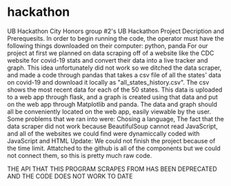 # hackathon
UB Hackathon
City Honors group #2's UB Hackathon Project Decription and Prerequesits.
In order to begin running the code, the operator must have the following things downloaded on their computer: python, panda
For our project at first we planned on data scraping off of a website like the CDC website for covid-19 stats and convert their data into a live tracker and graph. This idea unfortunately did not work so we ditched the data scraper, and made a code through pandas that takes a csv file of all the states' data on covid-19 and download it locally as "all_states_history.csv". The csv shows the most recent data for each of the 50 states. This data is uploaded to a web app through flask, and a graph is created using that data and put on the web app through Matplotlib and panda. The data and graph should all be conveniently located on the web app, easily viewable by the user.
Some problems that we ran into were: Chosing a language, The fact that the data scraper did not work because BeautifulSoup cannot read JavaScript, and all of the websites we could find were dynamiccally coded with JavaScript and HTML
Update: We could not finish the project because of the time limit. Attatched to the github is all of the components but we could not connect them, so this is pretty much raw code.

THE API THAT THIS PROGRAM SCRAPES FROM HAS BEEN DEPRECATED AND THE CODE DOES NOT WORK TO DATE
